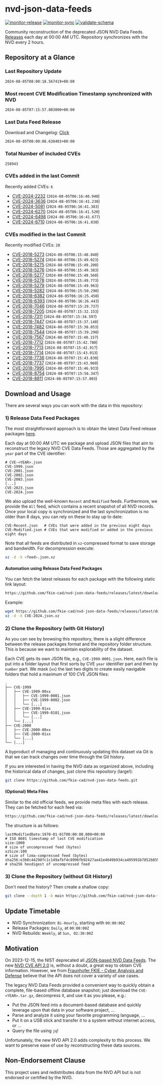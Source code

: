 # nvd-json-data-feeds

[![monitor-release](https://github.com/fkie-cad/nvd-json-data-feeds/actions/workflows/monitor_release.yml/badge.svg)](https://github.com/fkie-cad/nvd-json-data-feeds/actions/workflows/monitor_release.yml)
[![monitor-sync](https://github.com/fkie-cad/nvd-json-data-feeds/actions/workflows/monitor_sync.yml/badge.svg)](https://github.com/fkie-cad/nvd-json-data-feeds/actions/workflows/monitor_sync.yml)
[![validate-schema](https://github.com/fkie-cad/nvd-json-data-feeds/actions/workflows/validate_schema.yml/badge.svg)](https://github.com/fkie-cad/nvd-json-data-feeds/actions/workflows/validate_schema.yml)

Community reconstruction of the deprecated JSON NVD Data Feeds.
[Releases](https://github.com/fkie-cad/nvd-json-data-feeds/releases/latest) each day at 00:00 AM UTC.
Repository synchronizes with the NVD every 2 hours.

## Repository at a Glance

### Last Repository Update

```plain
2024-08-05T08:00:18.567419+00:00
```

### Most recent CVE Modification Timestamp synchronized with NVD

```plain
2024-08-05T07:15:57.803000+00:00
```

### Last Data Feed Release

Download and Changelog: [Click](https://github.com/fkie-cad/nvd-json-data-feeds/releases/latest)

```plain
2024-08-05T00:00:08.638403+00:00
```

### Total Number of included CVEs

```plain
258943
```

### CVEs added in the last Commit

Recently added CVEs: `6`

- [CVE-2024-2232](CVE-2024/CVE-2024-22xx/CVE-2024-2232.json) (`2024-08-05T06:16:40.940`)
- [CVE-2024-3636](CVE-2024/CVE-2024-36xx/CVE-2024-3636.json) (`2024-08-05T06:16:41.230`)
- [CVE-2024-5081](CVE-2024/CVE-2024-50xx/CVE-2024-5081.json) (`2024-08-05T06:16:41.383`)
- [CVE-2024-6270](CVE-2024/CVE-2024-62xx/CVE-2024-6270.json) (`2024-08-05T06:16:41.520`)
- [CVE-2024-6498](CVE-2024/CVE-2024-64xx/CVE-2024-6498.json) (`2024-08-05T06:16:41.677`)
- [CVE-2024-6710](CVE-2024/CVE-2024-67xx/CVE-2024-6710.json) (`2024-08-05T06:16:41.830`)


### CVEs modified in the last Commit

Recently modified CVEs: `28`

- [CVE-2018-5273](CVE-2018/CVE-2018-52xx/CVE-2018-5273.json) (`2024-08-05T06:15:48.840`)
- [CVE-2018-5274](CVE-2018/CVE-2018-52xx/CVE-2018-5274.json) (`2024-08-05T06:15:49.023`)
- [CVE-2018-5275](CVE-2018/CVE-2018-52xx/CVE-2018-5275.json) (`2024-08-05T06:15:49.200`)
- [CVE-2018-5276](CVE-2018/CVE-2018-52xx/CVE-2018-5276.json) (`2024-08-05T06:15:49.383`)
- [CVE-2018-5277](CVE-2018/CVE-2018-52xx/CVE-2018-5277.json) (`2024-08-05T06:15:49.560`)
- [CVE-2018-5278](CVE-2018/CVE-2018-52xx/CVE-2018-5278.json) (`2024-08-05T06:15:49.773`)
- [CVE-2018-5279](CVE-2018/CVE-2018-52xx/CVE-2018-5279.json) (`2024-08-05T06:15:49.963`)
- [CVE-2018-5282](CVE-2018/CVE-2018-52xx/CVE-2018-5282.json) (`2024-08-05T06:15:50.290`)
- [CVE-2018-6382](CVE-2018/CVE-2018-63xx/CVE-2018-6382.json) (`2024-08-05T06:16:25.450`)
- [CVE-2018-6393](CVE-2018/CVE-2018-63xx/CVE-2018-6393.json) (`2024-08-05T06:16:26.443`)
- [CVE-2018-7046](CVE-2018/CVE-2018-70xx/CVE-2018-7046.json) (`2024-08-05T07:15:29.737`)
- [CVE-2018-7205](CVE-2018/CVE-2018-72xx/CVE-2018-7205.json) (`2024-08-05T07:15:32.153`)
- [CVE-2018-7311](CVE-2018/CVE-2018-73xx/CVE-2018-7311.json) (`2024-08-05T07:15:34.597`)
- [CVE-2018-7447](CVE-2018/CVE-2018-74xx/CVE-2018-7447.json) (`2024-08-05T07:15:37.140`)
- [CVE-2018-7482](CVE-2018/CVE-2018-74xx/CVE-2018-7482.json) (`2024-08-05T07:15:38.053`)
- [CVE-2018-7544](CVE-2018/CVE-2018-75xx/CVE-2018-7544.json) (`2024-08-05T07:15:39.290`)
- [CVE-2018-7567](CVE-2018/CVE-2018-75xx/CVE-2018-7567.json) (`2024-08-05T07:15:40.157`)
- [CVE-2018-7712](CVE-2018/CVE-2018-77xx/CVE-2018-7712.json) (`2024-08-05T07:15:42.780`)
- [CVE-2018-7713](CVE-2018/CVE-2018-77xx/CVE-2018-7713.json) (`2024-08-05T07:15:42.917`)
- [CVE-2018-7714](CVE-2018/CVE-2018-77xx/CVE-2018-7714.json) (`2024-08-05T07:15:43.013`)
- [CVE-2018-7736](CVE-2018/CVE-2018-77xx/CVE-2018-7736.json) (`2024-08-05T07:15:43.830`)
- [CVE-2018-7737](CVE-2018/CVE-2018-77xx/CVE-2018-7737.json) (`2024-08-05T07:15:43.960`)
- [CVE-2018-7995](CVE-2018/CVE-2018-79xx/CVE-2018-7995.json) (`2024-08-05T07:15:46.933`)
- [CVE-2018-8754](CVE-2018/CVE-2018-87xx/CVE-2018-8754.json) (`2024-08-05T07:15:56.347`)
- [CVE-2018-8811](CVE-2018/CVE-2018-88xx/CVE-2018-8811.json) (`2024-08-05T07:15:57.803`)


## Download and Usage

There are several ways you can work with the data in this repository:

### 1) Release Data Feed Packages

The most straightforward approach is to obtain the latest Data Feed release packages [here](https://github.com/fkie-cad/nvd-json-data-feeds/releases/latest).

Each day at 00:00 AM UTC we package and upload JSON files that aim to reconstruct the legacy NVD CVE Data Feeds.
Those are aggregated by the `year` part of the CVE identifier:

```
# CVE-<YEAR>.json
CVE-1999.json
CVE-2001.json
CVE-2002.json
CVE-2003.json
[...]
CVE-2023.json
CVE-2024.json
```

We also upload the well-known `Recent` and `Modified` feeds.
Furthermore, we provide the `All` feed, which contains a recent snapshot of all NVD records.
Once your local copy is synchronized and the last synchronization is no older than 8 days, you can rely on these to stay up to date:

```plain
CVE-Recent.json   # CVEs that were added in the previous eight days
CVE-Modified.json # CVEs that were modified or added in the previous eight days
```

Note that all feeds are distributed in `xz`-compressed format to save storage and bandwidth.
For decompression execute:

```sh
xz -d -k <feed>.json.xz
```

#### Automation using Release Data Feed Packages

You can fetch the latest releases for each package with the following static link layout:

```sh
https://github.com/fkie-cad/nvd-json-data-feeds/releases/latest/download/CVE-<YEAR>.json.xz
```

Example:

```sh
wget https://github.com/fkie-cad/nvd-json-data-feeds/releases/latest/download/CVE-2024.json.xz
xz -d -k CVE-2024.json.xz
```

### 2) Clone the Repository (with Git History)

As you can see by browsing this repository, there is a slight difference between the release packages format and the repository folder structure.
This is because we want to maintain explorability of the dataset.

Each CVE gets its own JSON file, e.g., `CVE-1999-0001.json`.
Here, each file is put into a folder layout that first sorts by CVE `year` identifier part and then by `number` part.
We mask (`xx`) the last two digits to create easily navigable folders that hold a maximum of 100 CVE JSON files:

```plain
.
├── CVE-1999
│   ├── CVE-1999-00xx
│   │   ├── CVE-1999-0001.json
│   │   ├── CVE-1999-0002.json
│   │   └── [...]
│   ├── CVE-1999-01xx
│   │   ├── CVE-1999-0101.json
│   │   └── [...]
│   └── [...]
├── CVE-2000
│   ├── CVE-2000-00xx
│   ├── CVE-2000-01xx
│   └── [...]
└── [...]
```

A byproduct of managing and continuously updating this dataset via Git is that we can track changes over time through the Git history.

If you are interested in having the NVD data as organized above, including the historical data of changes, just clone this repository (large!):

```sh
git clone https://github.com/fkie-cad/nvd-json-data-feeds.git
```

#### (Optional) Meta Files

Similar to the old official feeds, we provide meta files with each release. They can be fetched for each feed via:

```sh
https://github.com/fkie-cad/nvd-json-data-feeds/releases/latest/download/CVE-<YEAR>.meta
```

The structure is as follows:

```plain
lastModifiedDate:1970-01-01T00:00:00.000+00:00                          # ISO 8601 timestamp of last CVE modification
size:1000                                                               # size of uncompressed feed (bytes)
xzSize:100                                                              # size of lzma-compressed feed (bytes)
sha256:e3b0c44298fc1c149afbf4c8996fb92427ae41e4649b934ca495991b7852b855 # sha256 hexdigest of uncompressed feed
```

### 3) Clone the Repository (without Git History)

Don't need the history? Then create a shallow copy:

```sh
git clone --depth 1 -b main https://github.com/fkie-cad/nvd-json-data-feeds.git
```


## Update Timetable

* NVD Synchronization: `Bi-Hourly`, starting with `00:00:00Z`
* Release Packages: `Daily`, at `00:00:00Z`
* NVD Rebuilds: `Weekly`, at `Sun, 02:30:00Z`


## Motivation

On 2023-12-15, the NIST deprecated all [JSON-based NVD Data Feeds](https://nvd.nist.gov/vuln/data-feeds#divRetirementBanner-1).
The new [NVD CVE API 2.0](https://nvd.nist.gov/developers/vulnerabilities) is, without a doubt, a great way to obtain CVE information.
However, we from [Fraunhofer FKIE - Cyber Analysis and Defense](https://www.fkie.fraunhofer.de/en/departments/cad.html) believe that the API does not cover a variety of use cases.

The legacy NVD Data Feeds provided a convenient way to quickly obtain a complete, file-based offline database snapshot; just download the `CVE-<YEAR>.tar.gz`, decompress it, and use it as you please, e.g.:

- Put the JSON feed into a document-based database and quickly leverage upon that data in your software project, ...
- Parse and analyze it using your favorite programming language, ...
- Put it on a USB stick and transfer it to a system without internet access, or ...
- Query the file using `jq`!

Unfortunately, the new NVD API 2.0 adds complexity to this process.
We want to preserve ease of use by reconstructing these data sources.

## Non-Endorsement Clause

This project uses and redistributes data from the NVD API but is not endorsed or certified by the NVD.